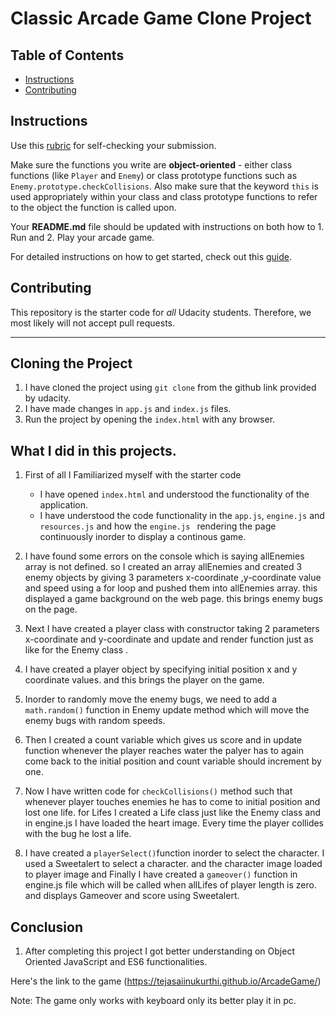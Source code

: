 # Classic Arcade Game Clone Project

## Table of Contents

- [Instructions](#instructions)
- [Contributing](#contributing)

## Instructions

Use this [rubric](https://review.udacity.com/#!/rubrics/15/view) for self-checking your submission.

Make sure the functions you write are **object-oriented** - either class functions (like `Player` and `Enemy`) or class prototype functions such as `Enemy.prototype.checkCollisions`. Also make sure that the keyword `this` is used appropriately within your class and class prototype functions to refer to the object the function is called upon.

Your **README.md** file should be updated with instructions on both how to 1. Run and 2. Play your arcade game.

For detailed instructions on how to get started, check out this [guide](https://docs.google.com/document/d/1v01aScPjSWCCWQLIpFqvg3-vXLH2e8_SZQKC8jNO0Dc/pub?embedded=true).

## Contributing

This repository is the starter code for _all_ Udacity students. Therefore, we most likely will not accept pull requests.

____________________

## Cloning  the Project

1.  I have cloned the project using `git clone` from the github link provided by udacity.
2.  I have made changes in `app.js` and `index.js` files.
3.  Run the project by opening the `index.html` with any browser.

## What I did in this projects.

1. First of all I Familiarized myself with the starter code
   * I have opened `index.html` and understood the functionality of the application.
   * I have understood the code functionality in the `app.js`, `engine.js` and `resources.js` and how the `engine.js ` rendering the page continuously inorder to display a continous game.

2. I have found some errors on  the console which is saying allEnemies array is not defined. so I created an array allEnemies and created 3 enemy objects by giving 3 parameters x-coordinate ,y-coordinate value and
speed using a for loop and pushed them into allEnemies array. this displayed a game background on the web page. this brings enemy bugs on the page.

3. Next I have created a player class with constructor taking 2 parameters x-coordinate and y-coordinate and update and render function just as like for the Enemy class .

4. I have created a player object by specifying initial position x and y coordinate values. and this brings the player on the game.

5. Inorder to randomly move the enemy bugs, we need to add  a `math.random()` function in Enemy update method which will move the enemy bugs with random speeds.

6. Then I created a count variable which gives us score and in update function whenever the player reaches water the palyer has to again come back to the initial position and count variable should increment by one.

7. Now I have written code for `checkCollisions()` method such that whenever player touches enemies he has to  come to initial position and lost one life. for Lifes I created a Life class just like the Enemy class and in engine.js I have loaded the heart image. Every time the player collides with the bug he lost a life.

8. I have created a `playerSelect()`function inorder to select the character. I used a Sweetalert to select a character. and the character image loaded to player image and Finally I have created a `gameover()` function in engine.js file which will be called when allLifes of player length is zero. and displays Gameover and score using Sweetalert.

## Conclusion  
1. After completing this project I got better understanding on Object Oriented JavaScript and ES6 functionalities.

Here's the link to the game (https://tejasaiinukurthi.github.io/ArcadeGame/)

Note: The game only works with keyboard only its better play it in pc. 
